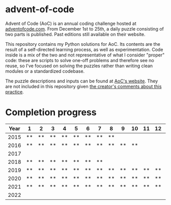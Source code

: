 # advent-of-code
Advent of Code (AoC) is an annual coding challenge hosted at [adventofcode.com](https://www.adventofcode.com). From December 1st to 25th, a daily puzzle consisting of two parts is published. Past editions still available on their website. 

This repository contains my Python solutions for AoC. Its contents are the result of a self-directed learning process, as well as experimentation. Code inside is a mix of the two and not representative of what I consider "proper" code: these are scripts to solve one-off problems and therefore see no reuse, so I've focused on solving the puzzles rather than writing clean modules or a standardized codebase. 

The puzzle descriptions and inputs can be found at [AoC's website](https://adventofcode.com/2019/events). They are not included in this repository given [the creator's comments about this practice](https://www.reddit.com/r/adventofcode/comments/e4mkjq/allowed_to_use_problem_text_as_github_readme/).

# Completion progress

Year  |  1 |  2 |  3 |  4 |  5 |  6 |  7 |  8 |  9 | 10 | 11 | 12 | 13 | 14 | 15 | 16 | 17 | 18 | 19 | 20 | 21 | 22 | 23 | 24 | 25
:---:|:---:|:---:|:---:|:---:|:---:|:---:|:---:|:---:|:---:|:---:|:---:|:---:|:---:|:---:|:---:|:---:|:---:|:---:|:---:|:---:|:---:|:---:|:---:|:---:|:---:|
2015 | ** | ** | ** | ** | ** | ** | ** | ** |   |   |   |   |   |   |   |   |   |   |   |   |   |   |   |   |
2016 | ** | ** | ** | ** | ** | ** | ** | ** | ** | ** |   |   |   |   |   |   |   |   |   |   |   |   |   |   |
2017 |   |   |   |   |   |   |   |   |   |   |   |   |   |   |   |   |   |   |   |   |   |   |   |   |
2018 | ** | ** | ** | ** | ** | ** | ** |   |   |   |   |   |   |   |   |   |   |   |   |   |   |   |   |   |
2019 | ** | ** | ** | ** | ** | ** | ** | ** | ** | ** | ** | ** | ** |   |   |   |   |   |   |   |   |   |   |   |
2020 | ** | ** | ** | ** | ** | ** | ** | ** | ** | ** | ** | ** | ** | ** | ** | ** | ** | ** |   |   |   |   |   |   |
2021 | ** | ** | ** | ** | ** | ** | ** | ** | ** | ** | ** | ** | ** | ** | ** | ** | * |   |   |   |   |   |   |   |
2022 |   |   |   |   |   |   |   |   |   |   |   |   |   |   |   |   |   |   |   |   |   |   |   |   |